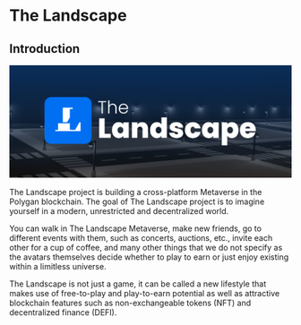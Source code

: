 # The Landscape

## Introduction

![](.gitbook/assets/poster.png)

The Landscape project is building a cross-platform Metaverse in the Polygan blockchain. The goal of The Landscape project is to imagine yourself in a modern, unrestricted and decentralized world.&#x20;

You can walk in The Landscape Metaverse, make new friends, go to different events with them, such as concerts, auctions, etc., invite each other for a cup of coffee, and many other things that we do not specify as the avatars themselves decide whether to play to earn or just enjoy existing within a limitless universe.&#x20;

The Landscape is not just a game, it can be called a new lifestyle that makes use of free-to-play and play-to-earn potential as well as attractive blockchain features such as non-exchangeable tokens (NFT) and decentralized finance (DEFI).&#x20;
